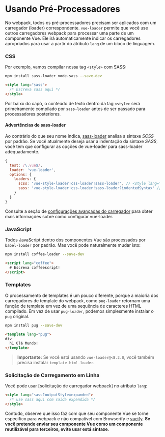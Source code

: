 # Usando Pré-Processadores

No webpack, todos os pré-processadores precisam ser aplicados com um carregador \(loader\) correspondente. `vue-loader` permite que você use outros carregadores webpack para processar uma parte de um componente Vue. Ele irá automaticamente indicar os carregadores apropriados para usar a partir do atributo `lang` de um bloco de linguagem.

### CSS

Por exemplo, vamos compilar nossa tag `<style>` com SASS:

```bash
npm install sass-loader node-sass --save-dev
```

```html
<style lang="sass">
  /* Escreva sass aqui */
</style>
```

Por baixo do capô, o conteúdo de texto dentro da tag `<style>` será primeiramente compilado por `sass-loader` antes de ser passado para processadores posteriores.

#### Advertências de sass-loader

Ao contrário do que seu nome indica, [sass-loader](https://github.com/jtangelder/sass-loader) analisa a sintaxe *SCSS* por padrão. Se você atualmente deseja usar a indentação da sintaxe *SASS*, você tem que configurar as opções de vue-loader para sass-loader adequadamente.

```js
{
  test: /\.vue$/,
  loader: 'vue-loader',
  options: {
    loaders: {
      scss: 'vue-style-loader!css-loader!sass-loader', // <style lang="scss">
      sass: 'vue-style-loader!css-loader!sass-loader?indentedSyntax' // <style lang="sass">
    }
  }
}
```

Consulte a seção de [configurações avançadas do carregador](./advanced.md)  para obter mais informações sobre como configurar vue-loader.

### JavaScript

Todos JavaScript dentro dos componentes Vue são processados por `babel-loader` por padrão. Mas você pode naturalmente mudar isto:

```bash
npm install coffee-loader --save-dev
```

```html
<script lang="coffee">
  # Escreva coffeescript!
</script>
```

### Templates

O processamento de templates é um pouco diferente, porque a maioria dos carregadores de template do webpack, como `pug-loader` retornam uma função de template em vez de uma sequência de caracteres HTML compilado. Em vez de usar `pug-loader`, podemos simplesmente instalar o `pug` original.

```bash
npm install pug --save-dev
```

```html
<template lang="pug">
div
  h1 Olá Mundo!
</template>
```

> **Importante:** Se você está usando `vue-loader@<8.2.0`, você também precisa instalar `template-html-loader`.

### Solicitação de Carregamento em Linha

Você pode usar \[solicitação de carregador webpack\] no atributo `lang`:

```html
<style lang="sass?outputStyle=expanded">
  /* use sass aqui com saída expandida */
</style>
```

Contudo, observe que isso faz com que seu componente Vue se torne especifico para webpack e não compatível com Browserify e [vueify](https://github.com/vuejs/vueify). **Se você pretende enviar seu componente Vue como um componente reutilizável para terceiros, evite usar está sintaxe**.
